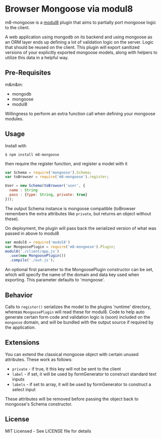 # Browser Mongoose via modul8
m8-mongoose is a [modul8](https://github.com/clux/modul8) plugin that aims to partially port mongoose logic to the client.

A web application using mongodb on its backend and using mongoose as an ORM layer ends up defining a lot of validation logic on the server.
Logic that should be reused on the client. This plugin will export sanitized versions of your explicitly exported mongoose models, along with helpers
to utilize this data in a helpful way.

## Pre-Requisites
m&m&m:

- mongodb
- mongoose
- modul8

Willingness to perform an extra function call when defining your mongoose modules.

## Usage
Install with

    $ npm install m8-mongoose

then require the register function, and register a model with it

````javascript
var Schema = require('mongoose').Schema;
var toBrowser = require('m8-mongoose').register;

User = new Schema(toBrowser('user', {
  name : String
  pass : {type: String, private: true}
}));
````

The output Schema instance is mongoose compatible (toBrowser remembers the extra attributes like `private`, but returns an object without these).

On deployment, the plugin will pass back the serialized version of what was passed in above to modul8

````javascript
var modul8 = require('modul8')
var MongoosePlugin = require('m8-mongoose').Plugin;
modul8('./client/app.js')
  .use(new MongoosePlugin())
  .compile('./out.js');
````

An optional first parameter to the MongoosePlugin constructor can be set, which will specify the name of the domain and data key used when exporting.
This parameter defaults to 'mongoose'.

## Behavior
Calls to `register()` serializes the model to the plugins 'runtime' directory, whereas `MongoosePlugin` will read these for modul8.
Code to help auto generate certain form code and validation logic is (soon) included on the `mongoose` domain, and will be bundled with the output source if required
by the application.

## Extensions
You can extend the classical mongoose object with certain unused attributes. These work as follows:

- `private` - if true, it this key will not be sent to the client
- `label` - if set, it will be used by formGenerator to construct standard text inputs
- `labels` - if set to array, it will be used by formGenerator to construct a select input

These attributes will be removed before passing the object back to mongoose's Schema constructor.

## License
MIT Licensed - See LICENSE file for details

